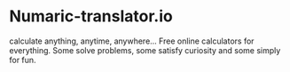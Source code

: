 # Numaric-translator.io
calculate anything, anytime, anywhere... Free online calculators for everything. Some solve problems, some satisfy curiosity and some simply for fun.
